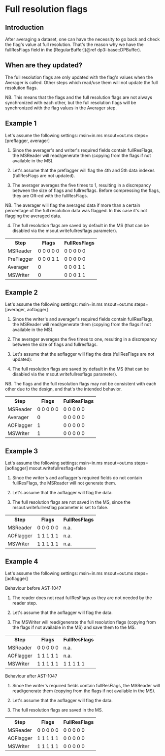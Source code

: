 # Full resolution flags

## Introduction
After averaging a dataset, one can have the necessity to go back and check the
flag's value at full resolution. That's the reason why we have the fullResFlags
field in the [RegularBuffer](@ref dp3::base::DPBuffer).

## When are they updated?
The full resolution flags are only updated with the flag's values when the 
Averager is called. Other steps which read/use them will not update the full
resolution flags.

NB. This means that the flags and the full resolution flags are not always
synchronized with each other, but the full resolution flags will be synchronized
with the flag values in the Averager step.

## Example 1

Let's assume the following settings: 
msin=in.ms 
msout=out.ms 
steps=[preflagger, averager]

1. Since the averager's and writer's required fields contain fullResFlags, the 
MSReader will read/generate them (copying from the flags if not available in 
the MS).

2. Let's assume that the preflagger will flag the 4th and 5th data indexes 
(fullResFlags are not updated).

3. The averager averages the five times to 1, resulting in a discrepancy between 
the size of flags and fullresflags. Before compressing the flags, they are 
OR-ed with the fullResFlags.

NB. The averager will flag the averaged data if more than a certain percentage 
of the full resolution data was flagged. In this case it's not flagging the 
averaged data.

4. The full resolution flags are saved by default in the MS (that can be 
disabled via the msout.writefullresflags parameter).

<table>
<tr><th>Step <th>Flags <th>FullResFlags
<tr><td rowspan="1">MSReader <td> 0 0 0 0 0 <td> 0 0 0 0 0
<tr><td rowspan="1">PreFlagger <td> 0 0 0 1 1 <td> 0 0 0 0 0
<tr><td rowspan="1">Averager <td> 0 <td> 0 0 0 1 1
<tr><td rowspan="1">MSWriter <td> 0 <td> 0 0 0 1 1
</table>

## Example 2

Let's assume the following settings: 
msin=in.ms 
msout=out.ms 
steps=[averager, aoflagger]

1. Since the writer's and averager's required fields contain fullResFlags, the 
MSReader will read/generate them (copying from the flags if not available in 
the MS).

2. The averager averages the five times to one, resulting in a discrepancy between 
the size of flags and fullresflags.

3. Let's assume that the aoflagger will flag the data (fullResFlags are not 
updated):

4. The full resolution flags are saved by default in the MS (that can be 
disabled via the msout.writefullresflags parameter).

NB. The flags and the full resolution flags may not be consistent with each 
other due to the design, and that's the intended behavior.

<table>
<tr><th>Step <th>Flags <th>FullResFlags
<tr><td rowspan="1">MSReader <td> 0 0 0 0 0 <td> 0 0 0 0 0
<tr><td rowspan="1">Averager <td> 0 <td> 0 0 0 0 0
<tr><td rowspan="1">AOFlagger <td> 1 <td> 0 0 0 0 0
<tr><td rowspan="1">MSWriter <td> 1 <td> 0 0 0 0 0
</table>


## Example 3

Let's assume the following settings: 
msin=in.ms 
msout=out.ms 
steps=[aoflagger] 
msout.writefullresflag=false

1. Since the writer's and aoflagger's required fields do not contain 
fullResFlags, the MSReader will not generate them.

2. Let's assume that the aoflagger will flag the data.

3. The full resolution flags are not saved in the MS, since the 
msout.writefullresflag parameter is set to false.

<table>
<tr><th>Step <th>Flags <th>FullResFlags
<tr><td rowspan="1">MSReader <td> 0 0 0 0 0 <td> n.a.
<tr><td rowspan="1">AOFlagger <td> 1 1 1 1 1 <td> n.a.
<tr><td rowspan="1">MSWriter <td> 1 1 1 1 1 <td> n.a.
</table>

## Example 4

Let's assume the following settings: 
msin=in.ms 
msout=out.ms 
steps=[aoflagger]

Behaviour before AST-1047

1. The reader does not read fullResFlags as they are not needed by the reader 
step.

2. Let's assume that the aoflagger will flag the data.

3. The MSWriter will read/generate the full resolution flags (copying from the 
flags if not available in the MS) and save them to the MS.

<table>
<tr><th>Step <th>Flags <th>FullResFlags
<tr><td rowspan="1">MSReader <td> 0 0 0 0 0 <td> n.a.
<tr><td rowspan="1">AOFlagger <td> 1 1 1 1 1 <td> n.a.
<tr><td rowspan="1">MSWriter <td> 1 1 1 1 1 <td> 1 1 1 1 1
</table>

Behaviour after AST-1047

1. Since the writer's required fields contain fullResFlags, the MSReader will 
read/generate them (copying from the flags if not available in 
the MS).

2. Let's assume that the aoflagger will flag the data.

3. The full resolution flags are saved in the MS.

<table>
<tr><th>Step <th>Flags <th>FullResFlags
<tr><td rowspan="1">MSReader <td> 0 0 0 0 0 <td> 0 0 0 0 0
<tr><td rowspan="1">AOFlagger <td> 1 1 1 1 1 <td> 0 0 0 0 0
<tr><td rowspan="1">MSWriter <td> 1 1 1 1 1 <td> 0 0 0 0 0
</table>